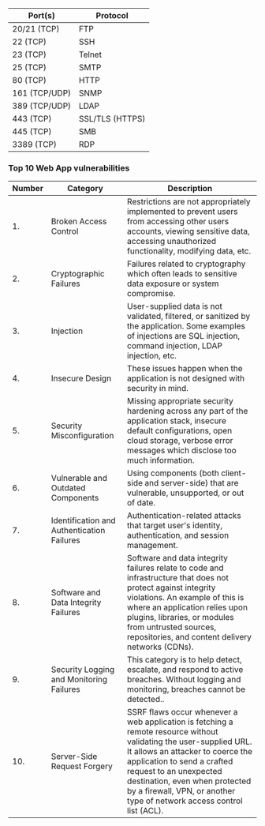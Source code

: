 | Port(s) |	Protocol |
| --- | --- |
| 20/21 (TCP) |	FTP |
| 22 (TCP) |	SSH |
| 23 (TCP) |	Telnet |
| 25 (TCP) |	SMTP |
| 80 (TCP) 	| HTTP |
| 161 (TCP/UDP) |	SNMP |
| 389 (TCP/UDP) |	LDAP |
| 443 (TCP) |	SSL/TLS (HTTPS) |
| 445 (TCP) |	SMB |
| 3389 (TCP) |	RDP | 

### Top 10 Web App vulnerabilities
|Number |	Category |	Description |
| ---  | --- | --- |
|1. |	Broken Access Control |	Restrictions are not appropriately implemented to prevent users from accessing other users accounts, viewing sensitive data, accessing unauthorized functionality, modifying data, etc. |
|2. |	Cryptographic Failures |	Failures related to cryptography which often leads to sensitive data exposure or system compromise. |
|3. |	Injection |	User-supplied data is not validated, filtered, or sanitized by the application. Some examples of injections are SQL injection, command injection, LDAP injection, etc. |
|4. |	Insecure Design |	These issues happen when the application is not designed with security in mind.|
|5. |	Security Misconfiguration |	Missing appropriate security hardening across any part of the application stack, insecure default configurations, open cloud storage, verbose error messages which disclose too much information. |
|6. |	Vulnerable and Outdated  Components |	Using components (both client-side and server-side) that are vulnerable, unsupported, or out of date.|
|7. |	Identification and Authentication Failures |	Authentication-related attacks that target user's identity, authentication, and session management. |
|8. |	Software and Data Integrity Failures |	Software and data integrity failures relate to code and infrastructure that does not protect against integrity violations. An example of this is where an application relies upon plugins, libraries, or modules from untrusted sources, repositories, and content delivery networks (CDNs). |
|9. |	Security Logging and Monitoring Failures |	This category is to help detect, escalate, and respond to active breaches. Without logging and monitoring, breaches cannot be detected.. |
|10. |	Server-Side Request Forgery |	SSRF flaws occur whenever a web application is fetching a remote resource without validating the user-supplied URL. It allows an attacker to coerce the application to send a crafted request to an unexpected destination, even when protected by a firewall, VPN, or another type of network access control list (ACL). |
